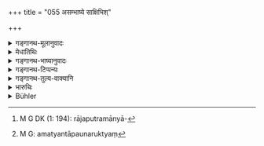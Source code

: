 +++
title = "055 असम्भाष्ये साक्षिभिश्"

+++

<details><summary>गङ्गानथ-मूलानुवादः</summary>

He who secretly converses with the witnesses in a place not fit for conversation, or who does not like the question being investigated, or who falls back;—(55)
</details>

<details><summary>मेधातिथिः</summary>

असंभाषणार्हे **देशे** उपह्वरादौ **साक्षिभिः** सह **संभाषत** एकाकी तद्भेदाशङ्कया । **निरुच्यमानं** पृच्छ्यमानं निरूप्यमाणं वा **प्रश्नं** विचारवस्तु **नेच्छति** किंचिद् राजकार्यम् उद्दिश्य राजपुत्रामात्याद्यनुग्रहेण[^२१३] च काललाभं करोति । **यश् चापि निष्पतेत्** । वक्ष्यमाणम् एव क्रियापदं "स हीयते" (म्ध् ८.५६) इति । यद् एवोक्तम् "पुनर् यस् त्व् अपधावति" (म्ध् ८.५४) इति स एवार्थः "यश् चापि निष्पतेत्" इति । पुनर्वचने प्रयोजकम् उक्तम् । अत्यन्तपौनरुक्त्यं[^२१४] मा भूद् इति कश्चिद् विशेष आश्रयितव्यः ॥ ८.५५ ॥


[^२१४]:
     M G: amatyantāpaunaruktyaṃ


[^२१३]:
     M G DK (1: 194): rājaputramānyā-
</details>

<details><summary>गङ्गानथ-भाष्यानुवादः</summary>

‘*In a place not fit for conversation*’—*i.e*., hidden from others,—‘*who converses with the witnesses, secretly*’—*i.e*., alone, for fear of being overheard.

‘*Who does not like the question*,’— the matter under enquiry—‘*being investigated*’; and on the pretext of some work for the King himself, or by the favour of the Prince or the Minister, etc., manages to gain time;—and ‘*who falls back*,’—‘*such* a *person fails*’ is the verbal phrase to be construed here.

The ‘*falling back*’ mentioned here is the same as the ‘*refracting*’ mentioned before (in verse 51). the purpose of such repetition of the same idea has already been explained. We have to adopt some such distinction in order to guard the text against the charge of containing absolutely needless repetitions.—(55)
</details>

<details><summary>गङ्गानथ-टिप्पन्यः</summary>

This verse is quoted in *Kṛtyakalpataru* (22b), which has the following notes:—‘*Asambhāṣye*’ ‘in a place where no conversation should be held,’—‘*niṣpatet*,’ ‘should go away without mentioning his destination’;—and in *Vīramitrodaya* (Vyavahāra, 31b).
</details>

<details><summary>गङ्गानथ-तुल्य-वाक्यानि</summary>

**(verses 8.53-57)  
**

See Comparative notes for [Verse 8.53].
</details>

<details><summary>भारुचिः</summary>

सभातो ऽन्यत्रोपह्वर एकाकी साक्षिभिः सह **संभाषते मिथः** । असाव् अपि साक्षिभेदाशङ्कया जीयते । साक्षिणश् च पृच्छ्यमानान् नेच्छति, केनचिद् व्याजेन व्यवहारगतेनैव राजतन्त्रानुग्रहप्रदर्शनेन वा साक्षिप्रश्नकाले कार्यान्तरव्यासङ्गेन केनचिद् व्यवहारस्थानान् निष्पतिः, राजोपकारप्रदर्शनेन वेत्य् उक्तम्, यतः "तस्माद् अर्थात् स हीयते" इत्य् एवं वक्ष्यति ॥ ८.५५ ॥
</details>

<details><summary>Bühler</summary>

055	Or who converses with the witnesses in a place improper for such conversation; or who declines to answer a question, properly put, or leaves (the court);
</details>

